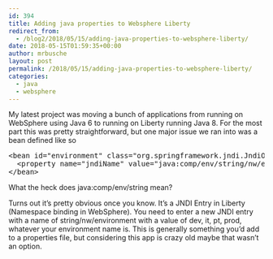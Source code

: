 ```yaml
---
id: 394
title: Adding java properties to Websphere Liberty
redirect_from:
  - /blog2/2018/05/15/adding-java-properties-to-websphere-liberty/
date: 2018-05-15T01:59:35+00:00
author: mrbusche
layout: post
permalink: /2018/05/15/adding-java-properties-to-websphere-liberty/
categories:
  - java
  - websphere
---
```


My latest project was moving a bunch of applications from running on WebSphere using Java 6 to running on Liberty running Java 8. For the most part this was pretty straightforward, but one major issue we ran into was a bean defined like so

<pre>&lt;bean id="environment" class="org.springframework.jndi.JndiObjectFactoryBean"&gt;
  &lt;property name="jndiName" value="java:comp/env/string/nw/environment"/&gt;
&lt;/bean&gt;
</pre>

What the heck does java:comp/env/string mean?

Turns out it&#8217;s pretty obvious once you know. It&#8217;s a JNDI Entry in Liberty (Namespace binding in WebSphere). You need to enter a new JNDI entry with a name of string/nw/environment with a value of dev, it, pt, prod, whatever your environment name is. This is generally something you&#8217;d add to a properties file, but considering this app is crazy old maybe that wasn&#8217;t an option.
